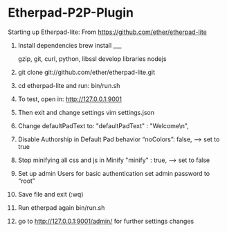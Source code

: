 # Etherpad-P2P-Plugin


Starting up Etherpad-lite:
From https://github.com/ether/etherpad-lite

1. Install dependencies
	brew install ___
	
	gzip, git, curl, python, libssl develop libraries
	nodejs

2. git clone git://github.com/ether/etherpad-lite.git

3. cd etherpad-lite
	and run:	 bin/run.sh

4. To test, open in:	 http://127.0.0.1:9001 

5. Then exit and change settings
	vim settings.json

6. Change defaultPadText to:
 	"defaultPadText" : "Welcome\n",

7. Disable Authorship
	in Default Pad behavior
	“noColors”: false, —> set to true
	
8. Stop minifying all css and js
	in Minify
	"minify" : true, —> set to false

9. Set up admin
	Users for basic authentication
	set admin password to “root”

10. Save file and exit (:wq)

11. Run etherpad again		bin/run.sh

12. go to http://127.0.0.1:9001/admin/ for further settings changes












